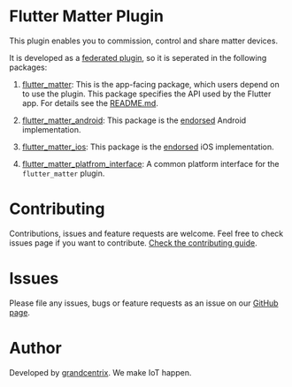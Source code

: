 # Flutter Matter Plugin
This plugin enables you to commission, control and share matter devices.

It is developed as a [federated plugin](https://docs.flutter.dev/packages-and-plugins/developing-packages#federated-plugins), so it is seperated in the following packages:


1. [flutter_matter](/flutter_matter/): This is the app-facing package, which users depend on to use the plugin. This package specifies the API used by the Flutter app. For details see the [README.md](/flutter_matter/README.md).

2. [flutter_matter_android](/flutter_matter_android/): This package is the [endorsed](https://flutter.dev/docs/development/packages-and-plugins/developing-packages#endorsed-federated-plugin) Android implementation.

3. [flutter_matter_ios](/flutter_matter_ios/): This package is the [endorsed](https://flutter.dev/docs/development/packages-and-plugins/developing-packages#endorsed-federated-plugin) iOS implementation.

4. [flutter_matter_platfrom_interface](/flutter_matter_platfrom_interface/): A common platform interface for the `flutter_matter` plugin.

# Contributing
Contributions, issues and feature requests are welcome.
Feel free to check issues page if you want to contribute.
[Check the contributing guide](CONTRIBUTING.md).

# Issues

Please file any issues, bugs or feature requests as an issue on our [GitHub page](TODO).

# Author
Developed by [grandcentrix](https://grandcentrix.net/). We make IoT happen.
